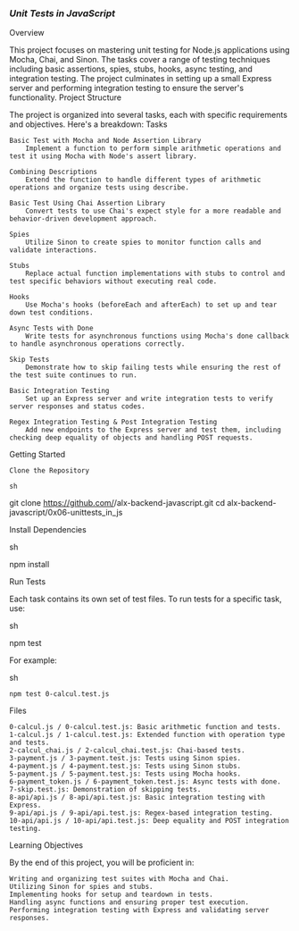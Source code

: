### _Unit Tests in JavaScript_
Overview

This project focuses on mastering unit testing for Node.js applications using Mocha, Chai, and Sinon. The tasks cover a range of testing techniques including basic assertions, spies, stubs, hooks, async testing, and integration testing. The project culminates in setting up a small Express server and performing integration testing to ensure the server's functionality.
Project Structure

The project is organized into several tasks, each with specific requirements and objectives. Here's a breakdown:
Tasks

    Basic Test with Mocha and Node Assertion Library
        Implement a function to perform simple arithmetic operations and test it using Mocha with Node's assert library.

    Combining Descriptions
        Extend the function to handle different types of arithmetic operations and organize tests using describe.

    Basic Test Using Chai Assertion Library
        Convert tests to use Chai's expect style for a more readable and behavior-driven development approach.

    Spies
        Utilize Sinon to create spies to monitor function calls and validate interactions.

    Stubs
        Replace actual function implementations with stubs to control and test specific behaviors without executing real code.

    Hooks
        Use Mocha's hooks (beforeEach and afterEach) to set up and tear down test conditions.

    Async Tests with Done
        Write tests for asynchronous functions using Mocha's done callback to handle asynchronous operations correctly.

    Skip Tests
        Demonstrate how to skip failing tests while ensuring the rest of the test suite continues to run.

    Basic Integration Testing
        Set up an Express server and write integration tests to verify server responses and status codes.

    Regex Integration Testing & Post Integration Testing
        Add new endpoints to the Express server and test them, including checking deep equality of objects and handling POST requests.

Getting Started

    Clone the Repository

    sh

git clone https://github.com/<username>/alx-backend-javascript.git
cd alx-backend-javascript/0x06-unittests_in_js

Install Dependencies

sh

npm install

Run Tests

Each task contains its own set of test files. To run tests for a specific task, use:

sh

npm test <test-file>

For example:

sh

    npm test 0-calcul.test.js

Files

    0-calcul.js / 0-calcul.test.js: Basic arithmetic function and tests.
    1-calcul.js / 1-calcul.test.js: Extended function with operation type and tests.
    2-calcul_chai.js / 2-calcul_chai.test.js: Chai-based tests.
    3-payment.js / 3-payment.test.js: Tests using Sinon spies.
    4-payment.js / 4-payment.test.js: Tests using Sinon stubs.
    5-payment.js / 5-payment.test.js: Tests using Mocha hooks.
    6-payment_token.js / 6-payment_token.test.js: Async tests with done.
    7-skip.test.js: Demonstration of skipping tests.
    8-api/api.js / 8-api/api.test.js: Basic integration testing with Express.
    9-api/api.js / 9-api/api.test.js: Regex-based integration testing.
    10-api/api.js / 10-api/api.test.js: Deep equality and POST integration testing.

Learning Objectives

By the end of this project, you will be proficient in:

    Writing and organizing test suites with Mocha and Chai.
    Utilizing Sinon for spies and stubs.
    Implementing hooks for setup and teardown in tests.
    Handling async functions and ensuring proper test execution.
    Performing integration testing with Express and validating server responses.
